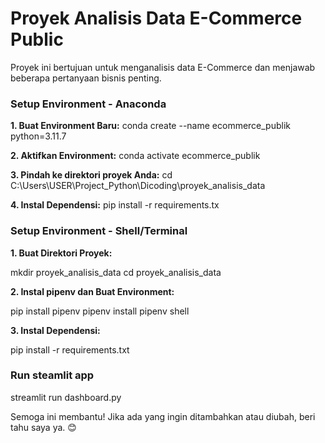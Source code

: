 # Proyek Analisis Data E-Commerce Public

Proyek ini bertujuan untuk menganalisis data E-Commerce dan menjawab beberapa pertanyaan bisnis penting.

### Setup Environment - Anaconda

**1. Buat Environment Baru:**
conda create --name ecommerce_publik python=3.11.7

**2. Aktifkan Environment:**
conda activate ecommerce_publik

**3. Pindah ke direktori proyek Anda:**
cd C:\Users\USER\Project_Python\Dicoding\proyek_analisis_data

**4. Instal Dependensi:**
pip install -r requirements.tx

### Setup Environment - Shell/Terminal

**1. Buat Direktori Proyek:**

mkdir proyek_analisis_data
cd proyek_analisis_data

**2. Instal pipenv dan Buat Environment:**

pip install pipenv
pipenv install
pipenv shell

**3. Instal Dependensi:**

pip install -r requirements.txt

### Run steamlit app
streamlit run dashboard.py


Semoga ini membantu! Jika ada yang ingin ditambahkan atau diubah, beri tahu saya ya. 😊

